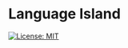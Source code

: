 # Language Island  

[![License: MIT](https://img.shields.io/badge/License-MIT-yellow.svg)](https://opensource.org/licenses/MIT)

